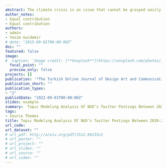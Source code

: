 ```yaml
---
abstract: The climate crisis is an issue that cannot be grasped easily, does not attract much attention, and although it is vital, it cannot have an impact on societies and individuals. It is generally recognized that a better understanding of what the climate crisis is and what it means for organizations and individuals alike is essential. It is also a fact that there is a need to identify approaches, processes, methods and tools that can help better communication regarding the climate crisis and transform it into a cultural policy. In this study, non-governmental organizations (NGOs) working on the climate crisis and the environment and trying to create perception and awareness on this issue were examined. The study was carried out using LDA, one of the natural language processing methods mentioned in the method section. In this context, all tweets made by NGOs in the Twitter application between 2020 and 2021 were examined, and which themes were discussed by NGOs with the LDA topic modeling method. As a result of the research; It has been determined that the topic sharing of NGOs, which are climate actors, in the years 2020-2021 is gathered under 9 main themes. The discourses of NGOs are as follows; It was observed that it was discussed around 19.5% biodiversity, 13.3% climate, 11.7% sustainability, 10.2% environment, 10.1% activism, 9.8% other, 9% information, 8.4% social responsibility, 8% mining. Our research aims to draw attention to the issue of climate communication, which has not yet been studied in the Turkish communication literature, and to increase the academic orientation in adapting digital methods such as LDA to communication sciences.
author_notes:
- Equal contribution
- Equal contribution
authors:
- admin
- Yesim Gucdemir
# date: "2015-09-01T00:00:00Z"
doi: ""
featured: false
image:
#  caption: 'Image credit: [**Unsplash**](https://unsplash.com/photos/jdD8gXaTZsc)'
  focal_point: ""
  preview_only: false
projects: []
publication: '*The Turkish Online Journal of Design Art and Communication, 12*(4)'
publication_short: ""
publication_types:
- "2"
publishDate: "2022-09-01T00:00:00Z"
slides: example
summary:  Topıc Modelıng Analysıs Of NGO’s Twıtter Postıngs Between 2020-2021 In Turkey Wıthın The Context Of Clımate Change Communıcatıon
tags: 
- Source Themes
title: Topıc Modelıng Analysıs Of NGO’s Twıtter Postıngs Between 2020-2021 In Turkey Wıthın The Context Of Clımate Change Communıcatıon
url_code: 
url_dataset: ""
# url_pdf: http://arxiv.org/pdf/1512.04133v1
# url_poster: ""
# url_project: ""
# url_slides: ""
# url_source: ""
# url_video: ""
---
```



